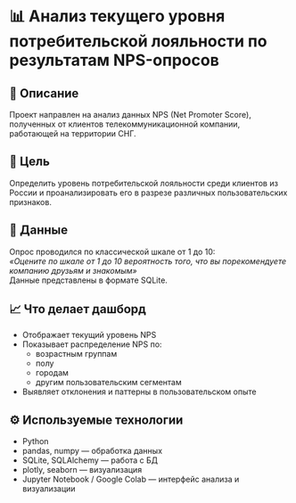 
# 📊 Анализ текущего уровня потребительской лояльности по результатам NPS-опросов

## 📝 Описание
Проект направлен на анализ данных NPS (Net Promoter Score), полученных от клиентов телекоммуникационной компании, работающей на территории СНГ.

## 🎯 Цель
Определить уровень потребительской лояльности среди клиентов из России и проанализировать его в разрезе различных пользовательских признаков.

## 💾 Данные
Опрос проводился по классической шкале от 1 до 10:  
_«Оцените по шкале от 1 до 10 вероятность того, что вы порекомендуете компанию друзьям и знакомым»_  
Данные представлены в формате SQLite.

## 📈 Что делает дашборд
- Отображает текущий уровень NPS
- Показывает распределение NPS по:
  - возрастным группам
  - полу
  - городам
  - другим пользовательским сегментам
- Выявляет отклонения и паттерны в пользовательском опыте

## ⚙️ Используемые технологии
- Python
- pandas, numpy — обработка данных
- SQLite, SQLAlchemy — работа с БД
- plotly, seaborn — визуализация
- Jupyter Notebook / Google Colab — интерфейс анализа и визуализации
